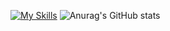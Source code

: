 [![My Skills](https://skillicons.dev/icons?i=bash,cloudflare,css,docker,git,github,html,js,ts,linux,powershell,py,svg,unreal,vim,vscode&perline=3)](https://skillicons.dev)
![Anurag's GitHub stats](https://github-readme-stats.vercel.app/api?username=Vojtavlas&hide=contribs,prs)
